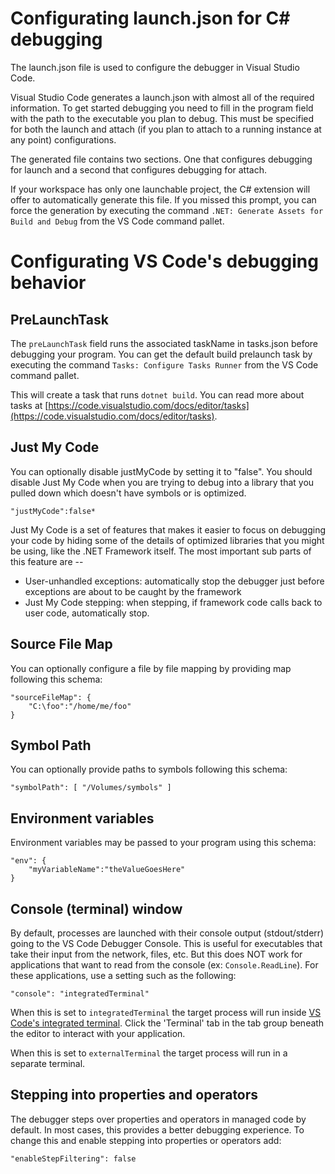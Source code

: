 # Configurating launch.json for C# debugging
The launch.json file is used to configure the debugger in Visual Studio Code.

Visual Studio Code generates a launch.json with almost all of the required information. To get started debugging you need to fill in the program field with the path to the executable you plan to debug. This must be specified for both the launch and attach (if you plan to attach to a running instance at any point) configurations.

The generated file contains two sections. One that configures debugging for launch and a second that configures debugging for attach.

If your workspace has only one launchable project, the C# extension will offer to automatically generate this file. If you missed this prompt, you can force the generation by executing the command `.NET: Generate Assets for Build and Debug` from the VS Code command pallet.

# Configurating VS Code's debugging behavior

## PreLaunchTask
The `preLaunchTask` field runs the associated taskName in tasks.json before debugging your program. You can get the default build prelaunch task by executing the command `Tasks: Configure Tasks Runner` from the VS Code command pallet.

This will create a task that runs `dotnet build`. You can read more about tasks at [https://code.visualstudio.com/docs/editor/tasks](https://code.visualstudio.com/docs/editor/tasks).

## Just My Code
You can optionally disable justMyCode by setting it to "false". You should disable Just My Code when you are trying to debug into a library that you pulled down which doesn't have symbols or is optimized.

    "justMyCode":false*

Just My Code is a set of features that makes it easier to focus on debugging your code by hiding some of the details of optimized libraries that you might be using, like the .NET Framework itself. The most important sub parts of this feature are --

* User-unhandled exceptions: automatically stop the debugger just before exceptions are about to be caught by the framework
* Just My Code stepping: when stepping, if framework code calls back to user code, automatically stop.

## Source File Map
You can optionally configure a file by file mapping by providing map following this schema:

    "sourceFileMap": {
        "C:\foo":"/home/me/foo"
    }

## Symbol Path
You can optionally provide paths to symbols following this schema:

    "symbolPath": [ "/Volumes/symbols" ]

## Environment variables
Environment variables may be passed to your program using this schema:

    "env": {
        "myVariableName":"theValueGoesHere"
    }

## Console (terminal) window
By default, processes are launched with their console output (stdout/stderr) going to the VS Code Debugger Console. This is useful for executables that take their input from the network, files, etc. But this does NOT work for applications that want to read from the console (ex: `Console.ReadLine`). For these applications, use a setting such as the following:

    "console": "integratedTerminal"

When this is set to `integratedTerminal` the target process will run inside [VS Code's integrated terminal](https://code.visualstudio.com/docs/editor/integrated-terminal). Click the 'Terminal' tab in the tab group beneath the editor to interact with your application.

When this is set to `externalTerminal` the target process will run in a separate terminal.

## Stepping into properties and operators
The debugger steps over properties and operators in managed code by default. In most cases, this provides a better debugging experience. To change this and enable stepping into properties or operators add:

    "enableStepFiltering": false
